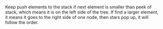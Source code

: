 Keep push elements to the stack if next element is smaller than peek of stack, which means it is on the left side of the tree. If find a larger element, it means it goes to the right side of one node, then stars pop up, it will follow the order.